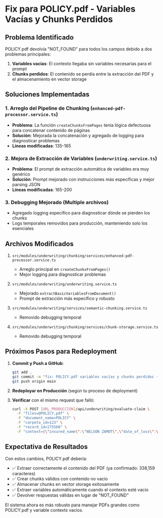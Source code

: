 # Fix para POLICY.pdf - Variables Vacías y Chunks Perdidos

## Problema Identificado
POLICY.pdf devolvía "NOT_FOUND" para todos los campos debido a dos problemas principales:

1. **Variables vacías**: El contexto llegaba sin variables necesarias para el prompt
2. **Chunks perdidos**: El contenido se perdía entre la extracción del PDF y el almacenamiento en vector storage

## Soluciones Implementadas

### 1. Arreglo del Pipeline de Chunking (`enhanced-pdf-processor.service.ts`)
- **Problema**: La función `createChunksFromPages` tenía lógica defectuosa para concatenar contenido de páginas
- **Solución**: Mejorada la concatenación y agregado de logging para diagnosticar problemas
- **Líneas modificadas**: 135-165

### 2. Mejora de Extracción de Variables (`underwriting.service.ts`) 
- **Problema**: El prompt de extracción automática de variables era muy genérico
- **Solución**: Prompt mejorado con instrucciones más específicas y mejor parsing JSON
- **Líneas modificadas**: 165-200

### 3. Debugging Mejorado (Multiple archivos)
- Agregado logging específico para diagnosticar dónde se pierden los chunks
- Logs temporales removidos para producción, manteniendo solo los esenciales

## Archivos Modificados

1. `src/modules/underwriting/chunking/services/enhanced-pdf-processor.service.ts`
   - Arreglo principal en `createChunksFromPages()`
   - Mejor logging para diagnosticar problemas

2. `src/modules/underwriting/underwriting.service.ts`
   - Mejorado `extractBasicVariablesFromDocument()`
   - Prompt de extracción más específico y robusto

3. `src/modules/underwriting/services/semantic-chunking.service.ts`
   - Removido debugging temporal

4. `src/modules/underwriting/chunking/services/chunk-storage.service.ts`
   - Removido debugging temporal

## Próximos Pasos para Redeployment

1. **Commit y Push a GitHub**:
   ```bash
   git add .
   git commit -m "fix: POLICY.pdf variables vacías y chunks perdidos - mejora pipeline chunking y extracción automática de variables"
   git push origin main
   ```

2. **Redeployar en Producción** (según tu proceso de deployment)

3. **Verificar** con el mismo request que falló:
   ```bash
   curl -X POST [URL_PRODUCCION]/api/underwriting/evaluate-claim \
     -F "files=@POLICY.pdf" \
     -F "document_name=POLICY" \
     -F "carpeta_id=123" \
     -F "record_id=175568" \
     -F "context={\"insured_name\":\"NELSON ZAMOT\",\"date_of_loss\":\"04-11-25\"}"
   ```

## Expectativa de Resultados

Con estos cambios, POLICY.pdf debería:
- ✅ Extraer correctamente el contenido del PDF (ya confirmado: 338,159 caracteres)
- ✅ Crear chunks válidos con contenido no vacío  
- ✅ Almacenar chunks en vector storage exitosamente
- ✅ Extraer variables automáticamente cuando el contexto esté vacío
- ✅ Devolver respuestas válidas en lugar de "NOT_FOUND"

El sistema ahora es más robusto para manejar PDFs grandes como POLICY.pdf y variable contexts vacíos.